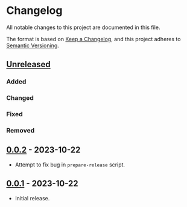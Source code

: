 # Changelog

All notable changes to this project are documented in this file.

The format is based on [Keep a Changelog](https://keepachangelog.com/en/1.0.0/),
and this project adheres to [Semantic Versioning](https://semver.org/spec/v2.0.0.html).

## [Unreleased]

### Added
### Changed
### Fixed
### Removed

## [0.0.2] - 2023-10-22

- Attempt to fix bug in `prepare-release` script.

## [0.0.1] - 2023-10-22

- Initial release.

[Unreleased]: https://github.com/hilverd/glossary-page-template/compare/v0.0.1...HEAD
[0.0.2]: https://github.com/hilverd/glossary-page-template/compare/v0.0.1...v0.0.2
[0.0.1]: https://github.com/hilverd/glossary-page-template/releases/tag/v0.0.1
